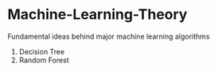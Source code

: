 # Machine-Learning-Theory
Fundamental ideas behind major machine learning algorithms

1. Decision Tree
2. Random Forest
